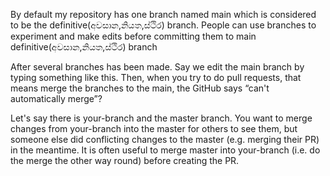 By default my repository has one branch named main which is considered to be the definitive(අවසාන,නියත,ස්ථිර) branch. 
People can use branches to experiment and make edits before committing them to main definitive(අවසාන,නියත,ස්ථිර) branch

After several branches has been made. Say we edit the main branch by typing something like this. Then, when you try to do pull requests, that means merge the branches to the main, the GitHub says “can't automatically merge”?

Let's say there is your-branch and the master branch. You want to merge changes from your-branch into the master for others to see them, but someone else did conflicting changes to the master (e.g. merging their PR) in the meantime. It is often useful to merge master into your-branch (i.e. do the merge the other way round) before creating the PR.


